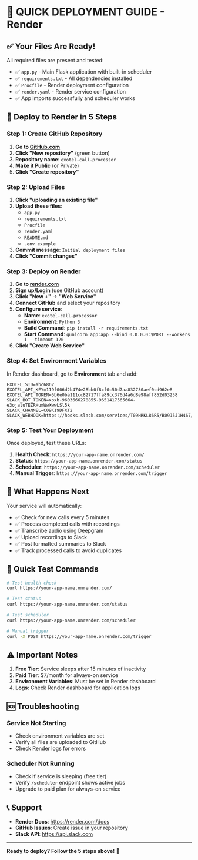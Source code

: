 # 🚀 QUICK DEPLOYMENT GUIDE - Render

## ✅ Your Files Are Ready!

All required files are present and tested:
- ✅ `app.py` - Main Flask application with built-in scheduler
- ✅ `requirements.txt` - All dependencies installed
- ✅ `Procfile` - Render deployment configuration
- ✅ `render.yaml` - Render service configuration
- ✅ App imports successfully and scheduler works

## 🚀 Deploy to Render in 5 Steps

### Step 1: Create GitHub Repository

1. **Go to [GitHub.com](https://github.com)**
2. **Click "New repository"** (green button)
3. **Repository name**: `exotel-call-processor`
4. **Make it Public** (or Private)
5. **Click "Create repository"**

### Step 2: Upload Files

1. **Click "uploading an existing file"**
2. **Upload these files**:
   - `app.py`
   - `requirements.txt`
   - `Procfile`
   - `render.yaml`
   - `README.md`
   - `.env.example`
3. **Commit message**: `Initial deployment files`
4. **Click "Commit changes"**

### Step 3: Deploy on Render

1. **Go to [render.com](https://render.com)**
2. **Sign up/Login** (use GitHub account)
3. **Click "New +"** → **"Web Service"**
4. **Connect GitHub** and select your repository
5. **Configure service**:
   - **Name**: `exotel-call-processor`
   - **Environment**: `Python 3`
   - **Build Command**: `pip install -r requirements.txt`
   - **Start Command**: `gunicorn app:app --bind 0.0.0.0:$PORT --workers 1 --timeout 120`
6. **Click "Create Web Service"**

### Step 4: Set Environment Variables

In Render dashboard, go to **Environment** tab and add:

```
EXOTEL_SID=abc6862
EXOTEL_API_KEY=119f006d2b474e28bb0f8cf0c50d7aa832730aef0cd962e8
EXOTEL_API_TOKEN=5b6e0ba111cc82717ffa89cc376d4a6d8e98aff852d03258
SLACK_BOT_TOKEN=xoxb-9603666278855-9651417565664-e3ojaluTEZRHumWwXwwLSl5k
SLACK_CHANNEL=C09K19DFXT2
SLACK_WEBHOOK=https://hooks.slack.com/services/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
```

### Step 5: Test Your Deployment

Once deployed, test these URLs:

1. **Health Check**: `https://your-app-name.onrender.com/`
2. **Status**: `https://your-app-name.onrender.com/status`
3. **Scheduler**: `https://your-app-name.onrender.com/scheduler`
4. **Manual Trigger**: `https://your-app-name.onrender.com/trigger`

## 🎯 What Happens Next

Your service will automatically:
- ✅ Check for new calls every 5 minutes
- ✅ Process completed calls with recordings
- ✅ Transcribe audio using Deepgram
- ✅ Upload recordings to Slack
- ✅ Post formatted summaries to Slack
- ✅ Track processed calls to avoid duplicates

## 🔧 Quick Test Commands

```bash
# Test health check
curl https://your-app-name.onrender.com/

# Test status
curl https://your-app-name.onrender.com/status

# Test scheduler
curl https://your-app-name.onrender.com/scheduler

# Manual trigger
curl -X POST https://your-app-name.onrender.com/trigger
```

## ⚠️ Important Notes

1. **Free Tier**: Service sleeps after 15 minutes of inactivity
2. **Paid Tier**: $7/month for always-on service
3. **Environment Variables**: Must be set in Render dashboard
4. **Logs**: Check Render dashboard for application logs

## 🆘 Troubleshooting

### Service Not Starting
- Check environment variables are set
- Verify all files are uploaded to GitHub
- Check Render logs for errors

### Scheduler Not Running
- Check if service is sleeping (free tier)
- Verify `/scheduler` endpoint shows active jobs
- Upgrade to paid plan for always-on service

## 📞 Support

- **Render Docs**: https://render.com/docs
- **GitHub Issues**: Create issue in your repository
- **Slack API**: https://api.slack.com

---

**Ready to deploy? Follow the 5 steps above!** 🚀
